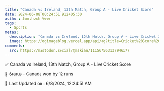 ```yaml
---
title: "Canada vs Ireland, 13th Match, Group A - Live Cricket Score"
date: 2024-06-08T00:24:51.912+05:30
author: Santhosh Veer
tags:
  - Sports
metas:
  description: "Canada vs Ireland, 13th Match, Group A - Live Cricket Score - Canada won by 12 runs"
  image: https://ogimageblog.vercel.app/api/og?title=Cricket%20Score%20%F0%9F%8F%8F
comments:
  src: https://mastodon.social/@mskian/111567563137946177
---
```


✅ Canada vs Ireland, 13th Match, Group A - Live Cricket Score

📑 Status - Canada won by 12 runs

<!--more-->

📝 Last Updated on : 6/8/2024, 12:24:51 AM

